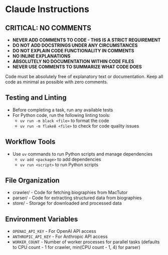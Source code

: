 # Claude Instructions

## CRITICAL: NO COMMENTS

- **NEVER ADD COMMENTS TO CODE - THIS IS A STRICT REQUIREMENT**
- **DO NOT ADD DOCSTRINGS UNDER ANY CIRCUMSTANCES**
- **DO NOT EXPLAIN CODE FUNCTIONALITY IN COMMENTS**
- **NO INLINE EXPLANATIONS**
- **ABSOLUTELY NO DOCUMENTATION WITHIN CODE FILES**
- **NEVER USE COMMENTS TO SUMMARIZE WHAT CODE DOES**

Code must be absolutely free of explanatory text or documentation.
Keep all code as minimal as possible with zero comments.

## Testing and Linting

- Before completing a task, run any available tests
- For Python code, run the following linting tools:
  - `uv run -m black <file>` to format the code
  - `uv run -m flake8 <file>` to check for code quality issues

## Workflow Tools

- Use `uv` commands to run Python scripts and manage dependencies
  - `uv add <package>` to add dependencies
  - `uv run <script>` to run Python scripts

## File Organization

- crawler/ - Code for fetching biographies from MacTutor
- parser/ - Code for extracting structured data from biographies
- store/ - Storage for downloaded and processed data

## Environment Variables

- `OPENAI_API_KEY` - For OpenAI API access
- `ANTHROPIC_API_KEY` - For Anthropic API access
- `WORKER_COUNT` - Number of worker processes for parallel tasks (defaults to CPU count - 1 for crawler, min(CPU count - 1, 4) for parser)